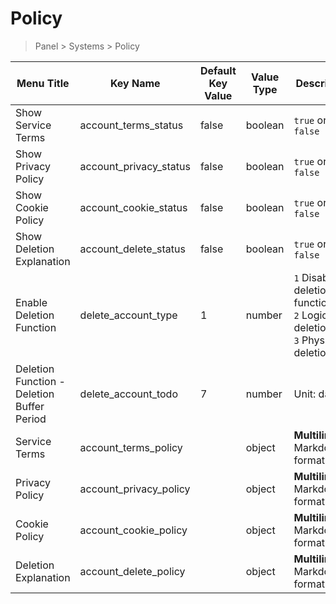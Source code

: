 # Policy

> Panel > Systems > Policy

| Menu Title | Key Name | Default Key Value | Value Type | Description |
| --- | --- | --- | --- | --- |
| Show Service Terms | account_terms_status | false | boolean | `true` or `false` |
| Show Privacy Policy | account_privacy_status | false | boolean | `true` or `false` |
| Show Cookie Policy | account_cookie_status | false | boolean | `true` or `false` |
| Show Deletion Explanation | account_delete_status | false | boolean | `true` or `false` |
| Enable Deletion Function | delete_account_type | 1 | number | `1` Disable deletion function<br>`2` Logical deletion<br>`3` Physical deletion |
| Deletion Function - Deletion Buffer Period | delete_account_todo | 7 | number | Unit: days |
| Service Terms | account_terms_policy |  | object | **Multilingual**, Markdown format |
| Privacy Policy | account_privacy_policy |  | object | **Multilingual**, Markdown format |
| Cookie Policy | account_cookie_policy |  | object | **Multilingual**, Markdown format |
| Deletion Explanation | account_delete_policy |  | object | **Multilingual**, Markdown format |
